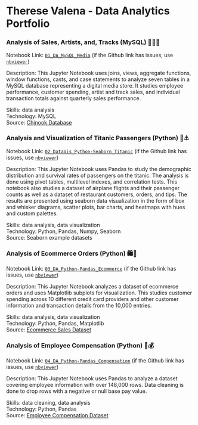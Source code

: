 
# Therese Valena - Data Analytics Portfolio

### Analysis of Sales, Artists, and, Tracks (MySQL) 👩‍🎤🎸
Notebook Link: [`01_DA_MySQL_Media`](https://github.com/valenatherese/data-analytics-skills/blob/main/01-DA_MySQL_Media.ipynb) (if the Github link has issues, use [`nbviewer`](https://nbviewer.org/github/valenatherese/data-analytics-skills/blob/284b83af683ff799a5c27069685dc8234e55a625/01-DA_MySQL_Media.ipynb))

Description: This Jupyter Notebook uses joins, views, aggregate functions, window functions, casts, and case statements to analyze seven tables in a MySQL database representing a digital media store. It studies employee performance, customer spending, artist and track sales, and individual transaction totals against quarterly sales performance.

Skills: data analysis  
Technology: MySQL  
Source: 
[Chinook Database](https://github.com/lerocha/chinook-database)

### Analysis and Visualization of Titanic Passengers (Python) 🚢⚓️
Notebook Link: [`02_DataVis_Python-Seaborn_Titanic`](https://github.com/valenatherese/data-analytics-skills/blob/main/02-DataVis_Python-Seaborn_Titanic.ipynb) (if the Github link has issues, use [`nbviewer`](https://nbviewer.org/github/valenatherese/data-analytics-skills/blob/284b83af683ff799a5c27069685dc8234e55a625/02-DataVis_Python-Seaborn_Titanic.ipynb))

Description: This Jupyter Notebook uses Pandas to study the demographic distribution and survival rates of passengers on the titanic. The analysis is done using pivot tables, multilevel indexes, and correlation tests. This notebook also studies a dataset of airplane flights and their passenger counts as well as a dataset of restaurant customers, orders, and tips. The results are presented using seaborn data visualization in the form of box and whisker diagrams, scatter plots, bar charts, and heatmaps with hues and custom palettes.

Skills: data analysis, data visualization   
Technology: Python, Pandas, Numpy, Seaborn   
Source: Seaborn example datasets

### Analysis of Ecommerce Orders (Python) 🛍️💸
Notebook Link: [`03_DA_Python-Pandas_Ecommerce`](https://github.com/valenatherese/data-analytics-skills/blob/main/03-DA_Python-Pandas_Ecommerce.ipynb) (if the Github link has issues, use [`nbviewer`](https://nbviewer.org/github/valenatherese/data-analytics-skills/blob/284b83af683ff799a5c27069685dc8234e55a625/03-DA_Python-Pandas_Ecommerce.ipynb))

Description: This Jupyter Notebook analyzes a dataset of ecommerce orders and uses Matplotlib subplots for visualization. This studies customer spending across 10 different credit card providers and other customer information and transaction details from the 10,000 entries.

Skills: data analysis, data visualization  
Technology: Python, Pandas, Matplotlib  
Source: [Ecommerce Sales Dataset](https://www.kaggle.com/code/vladmarascu/ecommerce-amazon-sales-pandas-exercise)

### Analysis of Employee Compensation (Python) 💼💰
Notebook Link: [`04_DA_Python-Pandas_Compensation`](https://github.com/valenatherese/data-analytics-skills/blob/main/04-DA_Python-Pandas_Compensation.ipynb) (if the Github link has issues, use [`nbviewer`](https://nbviewer.org/github/valenatherese/data-analytics-skills/blob/284b83af683ff799a5c27069685dc8234e55a625/04-DA_Python-Pandas_Compensation.ipynb))

Description: This Jupyter Notebook uses Pandas to analyze a dataset covering employee information with over 148,000 rows. Data cleaning is done to drop rows with a negative or null base pay value.

Skills: data cleaning, data analysis  
Technology: Python, Pandas  
Source: [Employee Compensation Dataset](https://www.kaggle.com/datasets/kaggle/sf-salaries)
